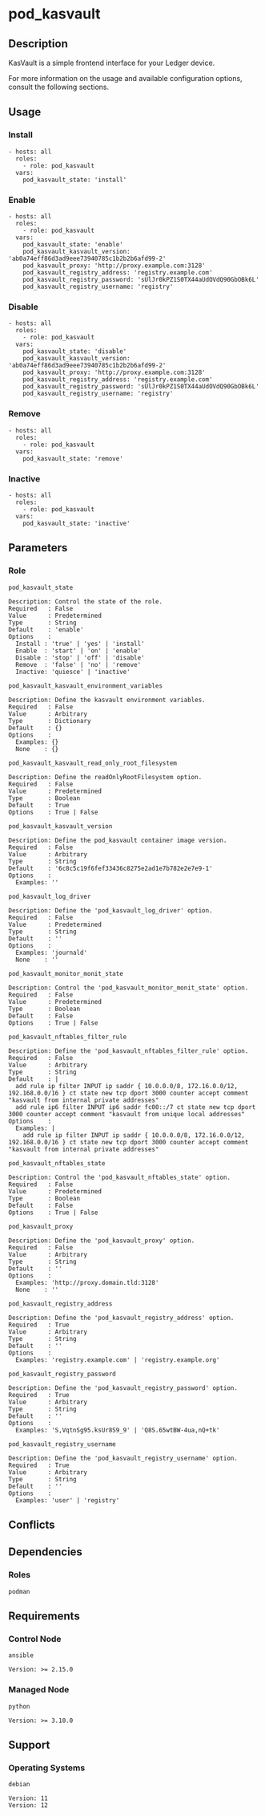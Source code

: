 # pod_kasvault

## Description

KasVault is a simple frontend interface for your Ledger device.

For more information on the usage and available configuration options,
consult the following sections.

## Usage

### Install

```
- hosts: all
  roles:
    - role: pod_kasvault
  vars:
    pod_kasvault_state: 'install'
```

### Enable

```
- hosts: all
  roles:
    - role: pod_kasvault
  vars:
    pod_kasvault_state: 'enable'
    pod_kasvault_kasvault_version: 'ab0a74eff86d3ad9eee73940785c1b2b2b6afd99-2'
    pod_kasvault_proxy: 'http://proxy.example.com:3128'
    pod_kasvault_registry_address: 'registry.example.com'
    pod_kasvault_registry_password: 'sUlJr0kPZ1S0TX44aUdOVdQ90GbOBk6L'
    pod_kasvault_registry_username: 'registry'
```

### Disable

```
- hosts: all
  roles:
    - role: pod_kasvault
  vars:
    pod_kasvault_state: 'disable'
    pod_kasvault_kasvault_version: 'ab0a74eff86d3ad9eee73940785c1b2b2b6afd99-2'
    pod_kasvault_proxy: 'http://proxy.example.com:3128'
    pod_kasvault_registry_address: 'registry.example.com'
    pod_kasvault_registry_password: 'sUlJr0kPZ1S0TX44aUdOVdQ90GbOBk6L'
    pod_kasvault_registry_username: 'registry'
```

### Remove

```
- hosts: all
  roles:
    - role: pod_kasvault
  vars:
    pod_kasvault_state: 'remove'
```

### Inactive

```
- hosts: all
  roles:
    - role: pod_kasvault
  vars:
    pod_kasvault_state: 'inactive'
```

## Parameters

### Role

`pod_kasvault_state`

    Description: Control the state of the role.
    Required   : False
    Value      : Predetermined
    Type       : String
    Default    : 'enable'
    Options    :
      Install : 'true' | 'yes' | 'install'
      Enable  : 'start' | 'on' | 'enable'
      Disable : 'stop' | 'off' | 'disable'
      Remove  : 'false' | 'no' | 'remove'
      Inactive: 'quiesce' | 'inactive'

`pod_kasvault_kasvault_environment_variables`

    Description: Define the kasvault environment variables.
    Required   : False
    Value      : Arbitrary
    Type       : Dictionary
    Default    : {}
    Options    :
      Examples: {}
      None    : {}

`pod_kasvault_kasvault_read_only_root_filesystem`

    Description: Define the readOnlyRootFilesystem option.
    Required   : False
    Value      : Predetermined
    Type       : Boolean
    Default    : True
    Options    : True | False

`pod_kasvault_kasvault_version`

    Description: Define the pod_kasvault container image version.
    Required   : False
    Value      : Arbitrary
    Type       : String
    Default    : '6c8c5c19f6fef33436c8275e2ad1e7b782e2e7e9-1'
    Options    :
      Examples: ''

`pod_kasvault_log_driver`

    Description: Define the 'pod_kasvault_log_driver' option.
    Required   : False
    Value      : Predetermined
    Type       : String
    Default    : ''
    Options    :
      Examples: 'journald'
      None    : ''

`pod_kasvault_monitor_monit_state`

    Description: Control the 'pod_kasvault_monitor_monit_state' option.
    Required   : False
    Value      : Predetermined
    Type       : Boolean
    Default    : False
    Options    : True | False

`pod_kasvault_nftables_filter_rule`

    Description: Define the 'pod_kasvault_nftables_filter_rule' option.
    Required   : False
    Value      : Arbitrary
    Type       : String
    Default    : |
      add rule ip filter INPUT ip saddr { 10.0.0.0/8, 172.16.0.0/12, 192.168.0.0/16 } ct state new tcp dport 3000 counter accept comment "kasvault from internal private addresses"
      add rule ip6 filter INPUT ip6 saddr fc00::/7 ct state new tcp dport 3000 counter accept comment "kasvault from unique local addresses"
    Options    :
      Examples: |
        add rule ip filter INPUT ip saddr { 10.0.0.0/8, 172.16.0.0/12, 192.168.0.0/16 } ct state new tcp dport 3000 counter accept comment "kasvault from internal private addresses"

`pod_kasvault_nftables_state`

    Description: Control the 'pod_kasvault_nftables_state' option.
    Required   : False
    Value      : Predetermined
    Type       : Boolean
    Default    : False
    Options    : True | False

`pod_kasvault_proxy`

    Description: Define the 'pod_kasvault_proxy' option.
    Required   : False
    Value      : Arbitrary
    Type       : String
    Default    : ''
    Options    :
      Examples: 'http://proxy.domain.tld:3128'
      None    : ''

`pod_kasvault_registry_address`

    Description: Define the 'pod_kasvault_registry_address' option.
    Required   : True
    Value      : Arbitrary
    Type       : String
    Default    : ''
    Options    :
      Examples: 'registry.example.com' | 'registry.example.org'

`pod_kasvault_registry_password`

    Description: Define the 'pod_kasvault_registry_password' option.
    Required   : True
    Value      : Arbitrary
    Type       : String
    Default    : ''
    Options    :
      Examples: 'S,VqtnSg95.ksUr8S9_9' | 'Q8S.65wtBW-4ua,nQ+tk'

`pod_kasvault_registry_username`

    Description: Define the 'pod_kasvault_registry_username' option.
    Required   : True
    Value      : Arbitrary
    Type       : String
    Default    : ''
    Options    :
      Examples: 'user' | 'registry'

## Conflicts

## Dependencies

### Roles

`podman`

## Requirements

### Control Node

`ansible`

    Version: >= 2.15.0

### Managed Node

`python`

    Version: >= 3.10.0

## Support

### Operating Systems

`debian`

    Version: 11
    Version: 12
